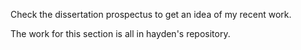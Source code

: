 Check the dissertation prospectus to get an idea of my recent work. 

The work for this section is all in hayden's repository.
